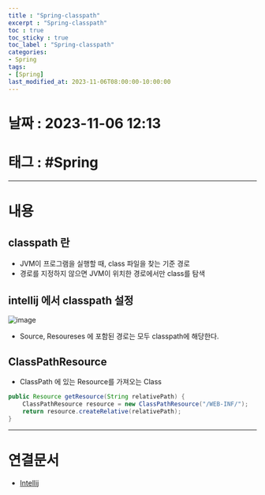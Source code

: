 ```yaml
---
title : "Spring-classpath"
excerpt : "Spring-classpath"
toc : true
toc_sticky : true
toc_label : "Spring-classpath"
categories:
- Spring
tags:
- [Spring]
last_modified_at: 2023-11-06T08:00:00-10:00:00
---
```


# 날짜 : 2023-11-06 12:13

# 태그 : #Spring
---

# 내용

## classpath 란
- JVM이 프로그램을 실행할 때, class 파일을 찾는 기준 경로
- 경로를 지정하지 않으면 JVM이 위치한 경로에서만 class를 탐색

## intellij 에서 classpath 설정
  
![image](../../assets/images/IntellijClassPath.png)
- Source, Resoureses 에 포함된 경로는 모두 classpath에 해당한다.

## ClassPathResource
- ClassPath 에 있는 Resource를 가져오는 Class

```java
public Resource getResource(String relativePath) {  
    ClassPathResource resource = new ClassPathResource("/WEB-INF/");  
    return resource.createRelative(relativePath);  
}
```

---

# 연결문서
- [Intellij](../../ide/ide-Intellij)